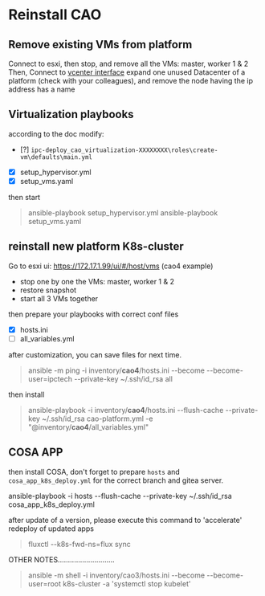 # Reinstall CAO

## Remove existing VMs from platform

Connect to esxi, then stop, and remove all the VMs: master, worker 1 & 2
Then,
Connect to [vcenter interface](https://172.17.1.103/ui/#?extensionId=vsphere.core.relateditems.specs.datacenter.vms.vmsForDatacenter&objectId=urn:vmomi:Datacenter:datacenter-1084:28c1b61a-9eb7-4a33-8b91-8583ff374a3d&navigator=vsphere.core.viTree.hostsAndClustersView
)
expand one unused Datacenter of a platform (check with your colleagues), and remove the node having the ip address has a name

## Virtualization playbooks

according to the doc
modify:

- [?] `ipc-deploy_cao_virtualization-XXXXXXXX\roles\create-vm\defaults\main.yml`
- [x] setup_hypervisor.yml
- [x] setup_vms.yaml

then start
>ansible-playbook setup_hypervisor.yml
>ansible-playbook setup_vms.yaml

## reinstall new platform K8s-cluster

Go to esxi ui: <https://172.17.1.99/ui/#/host/vms> (cao4 example)

- stop one by one the VMs: master, worker 1 & 2
- restore snapshot
- start all 3 VMs together

then prepare your playbooks with correct conf files

- [x] hosts.ini
- [ ] all_variables.yml

after customization, you can save files for next time.

>ansible -m ping -i inventory/**cao4**/hosts.ini --become --become-user=ipctech --private-key ~/.ssh/id_rsa all

then install

>ansible-playbook -i inventory/**cao4**/hosts.ini --flush-cache --private-key ~/.ssh/id_rsa cao-platform.yml -e "@inventory/**cao4**/all_variables.yml"

## COSA APP

then install COSA, don't forget to prepare `hosts` and `cosa_app_k8s_deploy.yml` for the correct branch and gitea server.

ansible-playbook -i hosts --flush-cache --private-key ~/.ssh/id_rsa cosa_app_k8s_deploy.yml

after update of a version, please execute this command to 'accelerate' redeploy of updated apps

>fluxctl --k8s-fwd-ns=flux sync

OTHER NOTES............................
>ansible -m shell -i inventory/cao3/hosts.ini --become --become-user=root k8s-cluster -a 'systemctl stop kubelet'
